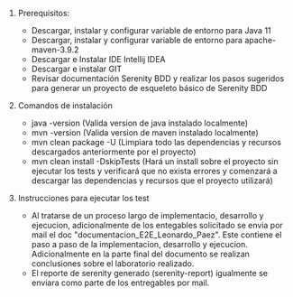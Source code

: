 1. Prerequisitos:
    - Descargar, instalar y configurar variable de entorno para Java 11
    - Descargar, instalar y configurar variable de entorno para apache-maven-3.9.2
    - Descargar e Instalar IDE Intellij IDEA
    - Descargar e instalar GIT
    - Revisar documentación Serenity BDD y realizar los pasos sugeridos para generar un proyecto de esqueleto básico de Serenity BDD

2. Comandos de instalación
    - java -version (Valida version de java instalado localmente)
    - mvn -version (Valida version de maven instalado localmente)
    - mvn clean package -U (Limpiara todo las dependencias y recursos descargados anteriormente por el proyecto)
    - mvn clean install -DskipTests (Hará un install sobre el proyecto sin ejecutar los tests y verificará que no exista errores y comenzará a descargar las dependencias y recursos que el proyecto utilizará)

3. Instrucciones para ejecutar los test
    - Al tratarse de un proceso largo de implementacio, desarrollo y ejecucion, adicionalmente de los entegables solicitado se envia por mail el doc "documentacion_E2E_Leonardo_Paez". Este contiene el paso a paso
    de la implementacion, desarrollo y ejecucion. Adicionalmente en la parte final del documento se realizan conclusiones sobre el laboratorio realizado.
    - El reporte de serenity generado (serenity-report) igualmente se enviara como parte de los entregables por mail.
